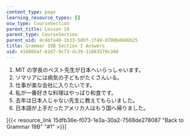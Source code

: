 ```yaml
---
content_type: page
learning_resource_types: []
ocw_type: CourseSection
parent_title: Lesson 19
parent_type: CourseSection
parent_uid: 4c4bfa40-1b33-5dbf-1f49-d700b4b86b25
title: Grammar 19B Section I Answers
uid: 418005af-62d7-9c73-dc39-11083579c30d
---
```


1.  MIT の学長のベスト先生が日本へいらっしゃいます。
2.  ソマリアには病気の子どもがたくさんいる。
3.  仕事が楽な会社に入りたいです。
4.  私が一番好きな料理はやっぱり和食です。
5.  去年は日本人じゃない先生に教えてもらいました。
6.  日本語が上手だったアメリカ人はもう国へ帰りました。

\[{{< resource_link 15dfb36e-f073-1e3a-30a2-7568de278087 "Back to Grammar 19B" "#1" >}}\]
